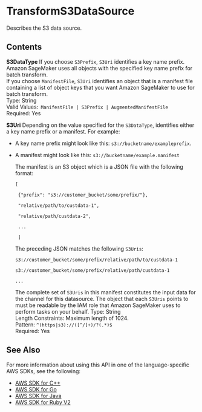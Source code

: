 # TransformS3DataSource<a name="API_TransformS3DataSource"></a>

Describes the S3 data source\.

## Contents<a name="API_TransformS3DataSource_Contents"></a>

 **S3DataType**   <a name="SageMaker-Type-TransformS3DataSource-S3DataType"></a>
If you choose `S3Prefix`, `S3Uri` identifies a key name prefix\. Amazon SageMaker uses all objects with the specified key name prefix for batch transform\.   
If you choose `ManifestFile`, `S3Uri` identifies an object that is a manifest file containing a list of object keys that you want Amazon SageMaker to use for batch transform\.   
Type: String  
Valid Values:` ManifestFile | S3Prefix | AugmentedManifestFile`   
Required: Yes

 **S3Uri**   <a name="SageMaker-Type-TransformS3DataSource-S3Uri"></a>
Depending on the value specified for the `S3DataType`, identifies either a key name prefix or a manifest\. For example:  
+  A key name prefix might look like this: `s3://bucketname/exampleprefix`\. 
+  A manifest might look like this: `s3://bucketname/example.manifest` 

   The manifest is an S3 object which is a JSON file with the following format: 

   `[` 

   ` {"prefix": "s3://customer_bucket/some/prefix/"},` 

   ` "relative/path/to/custdata-1",` 

   ` "relative/path/custdata-2",` 

   ` ...` 

   ` ]` 

   The preceding JSON matches the following `S3Uris`: 

   `s3://customer_bucket/some/prefix/relative/path/to/custdata-1` 

   `s3://customer_bucket/some/prefix/relative/path/custdata-1` 

   `...` 

   The complete set of `S3Uris` in this manifest constitutes the input data for the channel for this datasource\. The object that each `S3Uris` points to must be readable by the IAM role that Amazon SageMaker uses to perform tasks on your behalf\.
Type: String  
Length Constraints: Maximum length of 1024\.  
Pattern: `^(https|s3)://([^/]+)/?(.*)$`   
Required: Yes

## See Also<a name="API_TransformS3DataSource_SeeAlso"></a>

For more information about using this API in one of the language\-specific AWS SDKs, see the following:
+  [AWS SDK for C\+\+](https://docs.aws.amazon.com/goto/SdkForCpp/sagemaker-2017-07-24/TransformS3DataSource) 
+  [AWS SDK for Go](https://docs.aws.amazon.com/goto/SdkForGoV1/sagemaker-2017-07-24/TransformS3DataSource) 
+  [AWS SDK for Java](https://docs.aws.amazon.com/goto/SdkForJava/sagemaker-2017-07-24/TransformS3DataSource) 
+  [AWS SDK for Ruby V2](https://docs.aws.amazon.com/goto/SdkForRubyV2/sagemaker-2017-07-24/TransformS3DataSource) 